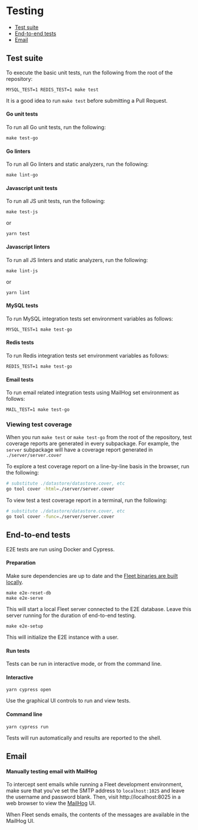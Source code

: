 # Testing
- [Test suite](#full-test-suite)
- [End-to-end tests](#end-to-end-tests)
- [Email](#email)

## Test suite

To execute the basic unit tests, run the following from the root of the repository:

```
MYSQL_TEST=1 REDIS_TEST=1 make test
```

It is a good idea to run `make test` before submitting a Pull Request.

#### Go unit tests

To run all Go unit tests, run the following:

```
make test-go
```

#### Go linters

To run all Go linters and static analyzers, run the following:

```
make lint-go
```

#### Javascript unit tests

To run all JS unit tests, run the following:

```
make test-js
```

or

```
yarn test
```

#### Javascript linters

To run all JS linters and static analyzers, run the following:

```
make lint-js
```

or

```
yarn lint
```

#### MySQL tests

To run MySQL integration tests set environment variables as follows:

```
MYSQL_TEST=1 make test-go
```

#### Redis tests

To run Redis integration tests set environment variables as follows:

```
REDIS_TEST=1 make test-go
```

#### Email tests

To run email related integration tests using MailHog set environment as follows:

```
MAIL_TEST=1 make test-go
```

### Viewing test coverage

When you run `make test` or `make test-go` from the root of the repository, test coverage reports are generated in every subpackage. For example, the `server` subpackage will have a coverage report generated in `./server/server.cover`

To explore a test coverage report on a line-by-line basis in the browser, run the following:

```bash
# substitute ./datastore/datastore.cover, etc
go tool cover -html=./server/server.cover
```

To view test a test coverage report in a terminal, run the following:

```bash
# substitute ./datastore/datastore.cover, etc
go tool cover -func=./server/server.cover
```

## End-to-end tests

E2E tests are run using Docker and Cypress.

#### Preparation

Make sure dependencies are up to date and the [Fleet binaries are built locally](./1-Building-fleet.md).

```
make e2e-reset-db
make e2e-serve
```

This will start a local Fleet server connected to the E2E database. Leave this server running for the duration of end-to-end testing.

```
make e2e-setup
```

This will initialize the E2E instance with a user.

#### Run tests

Tests can be run in interactive mode, or from the command line.

#### Interactive

```
yarn cypress open
```

Use the graphical UI controls to run and view tests.

#### Command line

```
yarn cypress run
```

Tests will run automatically and results are reported to the shell.


## Email

#### Manually testing email with MailHog

To intercept sent emails while running a Fleet development environment, make sure that you've set the SMTP address to `localhost:1025` and leave the username and password blank. Then, visit http://localhost:8025 in a web browser to view the [MailHog](https://github.com/mailhog/MailHog) UI.

When Fleet sends emails, the contents of the messages are available in the MailHog UI.
